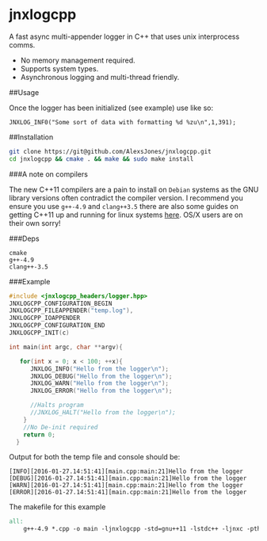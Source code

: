 jnxlogcpp
========

A fast async multi-appender logger in C++ that uses unix interprocess comms.

- No memory management required.
- Supports system types.
- Asynchronous logging and multi-thread friendly.

##Usage

Once the logger has been initialized (see example) use like so:

`JNXLOG_INF0("Some sort of data with formatting %d %zu\n",1,391);`

##Installation

```bash
git clone https://git@github.com/AlexsJones/jnxlogcpp.git
cd jnxlogcpp && cmake . && make && sudo make install
```

###A note on compilers

The new C++11 compilers are a pain to install on `Debian` systems as the GNU library versions often contradict the compiler version. I recommend you ensure you use `g++-4.9` and `clang++3.5` there are also some guides on getting C++11 up and running for linux systems [here](http://unix.stackexchange.com/questions/242876/upgrading-gcc-on-debian-wheezy-to-support-c-11-features). OS/X users are on their own sorry!

###Deps
```
cmake
g++-4.9
clang++-3.5
```

###Example

```cpp
#include <jnxlogcpp_headers/logger.hpp>
JNXLOGCPP_CONFIGURATION_BEGIN
JNXLOGCPP_FILEAPPENDER("temp.log"),
JNXLOGCPP_IOAPPENDER
JNXLOGCPP_CONFIGURATION_END
JNXLOGCPP_INIT(c)

int main(int argc, char **argv){

   for(int x = 0; x < 100; ++x){
      JNXLOG_INFO("Hello from the logger\n");
      JNXLOG_DEBUG("Hello from the logger\n");
      JNXLOG_WARN("Hello from the logger\n");
      JNXLOG_ERROR("Hello from the logger\n");

      //Halts program
      //JNXLOG_HALT("Hello from the logger\n");
    }
    //No De-init required
    return 0;
  }
```
Output for both the temp file and console should be:
```
[INFO][2016-01-27.14:51:41][main.cpp:main:21]Hello from the logger
[DEBUG][2016-01-27.14:51:41][main.cpp:main:21]Hello from the logger
[WARN][2016-01-27.14:51:41][main.cpp:main:21]Hello from the logger
[ERROR][2016-01-27.14:51:41][main.cpp:main:21]Hello from the logger
```

The makefile for this example

```Makefile
all:
    g++-4.9 *.cpp -o main -ljnxlogcpp -std=gnu++11 -lstdc++ -ljnxc -pthread
```

